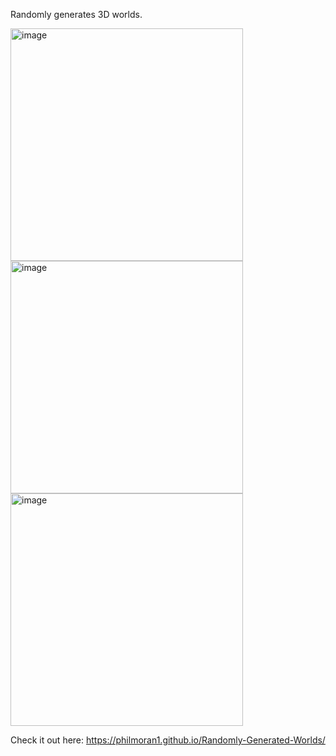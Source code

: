 Randomly generates 3D worlds.

<img width="372" alt="image" src="https://user-images.githubusercontent.com/52786335/218874455-c7675486-d7e4-4d8b-91e7-153fc5912e28.png"><img width="372" alt="image" src="https://user-images.githubusercontent.com/52786335/218874596-388a7551-54fe-4e60-a3e1-bd94aa80928a.png"><img width="372" alt="image" src="https://user-images.githubusercontent.com/52786335/218874794-24a98186-5aac-44cf-8f57-9cd0326cb08d.png">



Check it out here: https://philmoran1.github.io/Randomly-Generated-Worlds/
